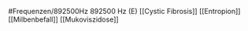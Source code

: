 #Frequenzen/892500Hz
892500 Hz (E)
[[Cystic Fibrosis]]
[[Entropion]]
[[Milbenbefall]]
[[Mukoviszidose]]